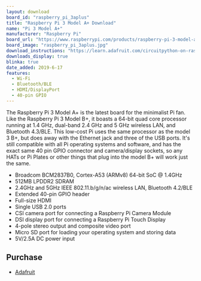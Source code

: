 ```yaml
---
layout: download
board_id: "raspberry_pi_3aplus"
title: "Raspberry Pi 3 Model A+ Download"
name: "Pi 3 Model A+"
manufacturer: "Raspberry Pi"
board_url: "https://www.raspberrypi.com/products/raspberry-pi-3-model-a-plus/"
board_image: "raspberry_pi_3aplus.jpg"
download_instructions: "https://learn.adafruit.com/circuitpython-on-raspberrypi-linux/installing-circuitpython-on-raspberry-pi"
downloads_display: true
blinka: true
date_added: 2019-6-17
features:
  - Wi-Fi
  - Bluetooth/BLE
  - HDMI/DisplayPort
  - 40-pin GPIO
---
```


The Raspberry Pi 3 Model A+ is the latest board for the minimalist Pi fan. Like the Raspberry Pi 3 Model B+, it boasts a 64-bit quad core processor running at 1.4 GHz, dual-band 2.4 GHz and 5 GHz wireless LAN, and Bluetooth 4.3/BLE. This low-cost Pi uses the same processor as the model 3 B+, but does away with the Ethernet jack and three of the USB ports. It's still compatible with all Pi operating systems and software, and has the exact same 40 pin GPIO connector and camera/display sockets, so any HATs or Pi Plates or other things that plug into the model B+ will work just the same. 

- Broadcom BCM2837B0, Cortex-A53 (ARMv8) 64-bit SoC @ 1.4GHz
- 512MB LPDDR2 SDRAM
- 2.4GHz and 5GHz IEEE 802.11.b/g/n/ac wireless LAN, Bluetooth 4.2/BLE
- Extended 40-pin GPIO header
- Full-size HDMI
- Single USB 2.0 ports
- CSI camera port for connecting a Raspberry Pi Camera Module
- DSI display port for connecting a Raspberry Pi Touch Display
- 4-pole stereo output and composite video port
- Micro SD port for loading your operating system and storing data
- 5V/2.5A DC power input

## Purchase
* [Adafruit](https://www.adafruit.com/product/4027)
